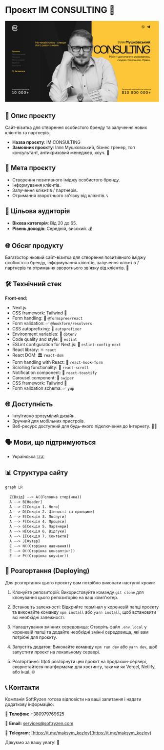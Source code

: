 # Проєкт IM CONSULTING 💼

![Зображення сайту](./public/images/omg-hero.jpg)

## 📝 Опис проєкту

Сайт-візитка для створення особистого бренду та залучення нових клієнтів та
партнерів.

- **Назва проєкту**: IM CONSULTING
- **Замовник проєкту**: Ілля Мушковський, бізнес тренер, топ консультант,
  антикризовий менеджер, коуч. 🚀

## 🎯 Мета проєкту

- Створення позитивного іміджу особистого бренду.
- Інформування клієнтів.
- Залучення клієнтів / партнерів.
- Отримання зворотнього зв'язку від клієнтів. 📞

## 👥 Цільова аудиторія

- **Вікова категорія**: Від 20 до 65.
- **Рівень доходів**: Середній, високий. 💰

## 🌐 Обсяг продукту

Багатосторінковий сайт-візитка для створення позитивного іміджу особистого
бренду, інформування клієнтів, залучення клієнтів / партнерів та отримання
зворотнього зв'язку від клієнтів. 🌟

## 🛠️ Технічний стек

**Front-end:**

- Next.js
- CSS framework: Tailwind 🎨
- Form handling: 📝 `@formspree/react`
- Form validation: ✅ `@hookform/resolvers`
- CSS autoprefixing: 🔄 `autoprefixer`
- Environment variables: 🔐 `dotenv`
- Code quality and style: 🧹 `eslint`
- ESLint configuration for Next.js: 🚀 `eslint-config-next`
- React library: ⚛️ `react`
- React DOM: 🏛️ `react-dom`
- Form handling with React: 📝 `react-hook-form`
- Scrolling functionality: 📜 `react-scroll`
- Notification component: 📢 `react-toastify`
- Carousel component: 🎠 `swiper`
- CSS framework: Tailwind 🎨
- Form validation schema: ✅ `yup`

## 🌐 Доступність

- Інтуїтивно зрозумілий дизайн.
- Зручний для мобільних пристроїв.
- Веб-ресурс доступний для будь-якого підключення до Інтернету. 📱🌐

## 🗣️ Мови, що підтримуються

- Українська 🇺🇦

## 📊 Структура сайту

```mermaid
graph LR

  Z{Вхід} --> A((Головна сторінка))
  A --> B[Header]
  A --> C[Секція 1. Hero]
  A --> D[Секція 2. Цінності та принципи]
  A --> E[Секція 3. Послуги]
  A --> F[Секція 4. Процеси]
  A --> G[Секція 5. Партнери]
  A --> H[Секція 6. Відгуки]
  A --> I[Секція 7. Контакти]
  A --> J[Футер]
  E --> N((Сторінка навчання))
  E --> O((Сторінка консалтінг))
  E --> P((Сторінка коучінг))
```

## 🚀 Розгортання (Deploying)

Для розгортання цього проєкту вам потрібно виконати наступні кроки:

1. Клонуйте репозиторій: Використовуйте команду `git clone` для клонування цього
   репозиторію на ваш комп'ютер.

2. Встановіть залежності: Відкрийте термінал у кореневій папці проєкту та
   виконайте команду `npm install` або `yarn install`, щоб встановити всі
   необхідні залежності.

3. Налаштування змінних середовища: Створіть файл `.env.local` у кореневій папці
   та додайте необхідні змінні середовища, які вам потрібні для проєкту.

4. Запустіть додаток: Виконайте команду `npm run dev` або `yarn dev`, щоб
   запустити проєкт на локальному сервері.

5. Розгортання: Щоб розгорнути цей проєкт на продакшн-сервері, скористайтеся
   платформами для хостингу, такими як Vercel, Netlify, або інші. 🌐

## 📞 Контакти

Компанія SoftRyzen готова відповісти на ваші запитання і надати додаткову
інформацію:

📱 **Телефон:** +380979769625

📧 **Email:** [services@softryzen.com](mailto:services@softryzen.com)

💬 **Telegram:** [https://t.me/maksym_kozlov](https://t.me/maksym_kozlov)

Дякуємо за вашу увагу! 🙌
